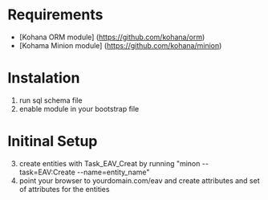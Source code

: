 
# Requirements
* [Kohana ORM module] (https://github.com/kohana/orm)
* [Kohama Minion module] (https://github.com/kohana/minion)

# Instalation 
1. run sql schema file
2. enable module in your bootstrap file 

# Initinal Setup
3. create entities with Task_EAV_Creat by running "minon --task=EAV:Create --name=entity_name"
4. point your browser to yourdomain.com/eav and create attributes and set of attributes for the entities
